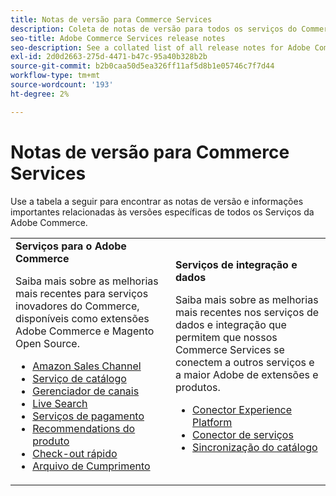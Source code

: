 ```yaml
---
title: Notas de versão para Commerce Services
description: Coleta de notas de versão para todos os serviços do Commerce
seo-title: Adobe Commerce Services release notes
seo-description: See a collated list of all release notes for Adobe Commerce Services and related data and integration services.
exl-id: 2d0d2663-275d-4471-b47c-95a40b328b2b
source-git-commit: b2b0caa50d5ea326ff11af5d8b1e05746c7f7d44
workflow-type: tm+mt
source-wordcount: '193'
ht-degree: 2%

---
```


# Notas de versão para Commerce Services

Use a tabela a seguir para encontrar as notas de versão e informações importantes relacionadas às versões específicas de todos os Serviços da Adobe Commerce.

<table>
  <tbody>
    <tr>
      <td><strong>Serviços para o Adobe Commerce</strong>
        <p>Saiba mais sobre as melhorias mais recentes para serviços inovadores do Commerce, disponíveis como extensões Adobe Commerce e Magento Open Source.</p>
          <ul>
            <li><a href="https://experienceleague.adobe.com/docs/commerce-channels/amazon/release-notes.html">Amazon Sales Channel</a></li>
            <li><a href="https://experienceleague.adobe.com/docs/commerce-merchant-services/catalog-service/release-notes.html">Serviço de catálogo</a></li>
            <li><a href="https://experienceleague.adobe.com/docs/commerce-channels/channel-manager/release-notes.html">Gerenciador de canais</a></li>
            <li><a href="https://experienceleague.adobe.com/docs/commerce-merchant-services/live-search/release-notes.html">Live Search</a></li>
            <li><a href="https://experienceleague.adobe.com/docs/commerce-merchant-services/payment-services/release-notes.html">Serviços de pagamento</a></li>
            <li><a href="https://experienceleague.adobe.com/docs/commerce-merchant-services/product-recommendations/release-notes.html">Recommendations do produto</a></li>
            <li><a href="https://experienceleague.adobe.com/docs/commerce-merchant-services/quick-checkout/release-notes.html?lang=en">Check-out rápido</a></li>
            <li><a href="https://experienceleague.adobe.com/docs/commerce-merchant-services/store-fulfillment/release-notes.html?lang=en">Arquivo de Cumprimento</a></li>
          </ul>
        </td>
      <td><strong>Serviços de integração e dados</strong>
        <p>Saiba mais sobre as melhorias mais recentes nos serviços de dados e integração que permitem que nossos Commerce Services se conectem a outros serviços e a maior Adobe de extensões e produtos.</p>
          <ul>
            <li><a href="https://experienceleague.adobe.com/docs/commerce-merchant-services/experience-platform-connector/release-notes.html?lang=en">Conector Experience Platform</a></li>
            <li><a href="https://experienceleague.adobe.com/docs/commerce-merchant-services/user-guides/saas.html">Conector de serviços</a></li>
            <li><a href="https://experienceleague.adobe.com/docs/commerce-merchant-services/user-guides/data-services/catalog-sync.html">Sincronização do catálogo</a></li>
          </ul>
      </td>
    </tr>
  </tbody>
</table>
